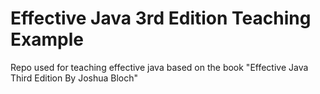 # Effective Java 3rd Edition Teaching Example
Repo used for teaching effective java based on the book "Effective Java Third Edition By Joshua Bloch" 
